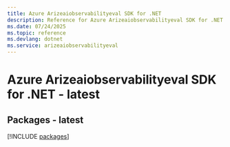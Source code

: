 ```yaml
---
title: Azure Arizeaiobservabilityeval SDK for .NET
description: Reference for Azure Arizeaiobservabilityeval SDK for .NET
ms.date: 07/24/2025
ms.topic: reference
ms.devlang: dotnet
ms.service: arizeaiobservabilityeval
---
```

# Azure Arizeaiobservabilityeval SDK for .NET - latest
## Packages - latest
[!INCLUDE [packages](arizeaiobservabilityeval-index.md)]